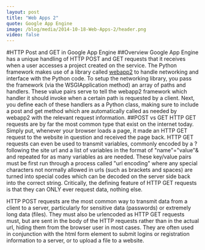 ```yaml
---
layout: post
title: "Web Apps 2"
quote: Google App Engine
image: /blog/media/2014-10-18-Web-Apps-2/header.png
video: false
---
```


#HTTP Post and GET in Google App Engine
##Overview
Google App Engine has a unique handling of HTTP POST and GET requests that it receives when a user accesses a project created on the service. The Python framework makes use of a library called [webapp2](https://webapp-improved.appspot.com/) to handle networking and interface with the Python code. To setup the networking library, you pass the framework (via the WSGIApplication method) an array of paths and handlers. These value pairs serve to tell the webapp2 framework which handler it should invoke when a certain path is requested by a client. Next, you define each of these handlers as a Python class, making sure to include a post and get method which are automatically called as needed by webapp2 with the relevant request information.
##POST vs GET
HTTP GET requests are by far the most common type that exist on the internet today. Simply put, whenever your browser loads a page, it made an HTTP GET request to the website in question and received the page back. HTTP GET requests can even be used to transmit variables, commonly encoded by a ? following the site url and a list of variables in the format of "name"="value"& and repeated for as many variables as are needed. These key/value pairs must be first run through a process called "url encoding" where any special characters not normally allowed in urls (such as brackets and spaces) are turned into special codes which can be decoded on the server side back into the correct string. Critically, the defining feature of HTTP GET requests is that they can ONLY ever request data, nothing else. 

HTTP POST requests are the most common way to transmit data from a client to a server, particularly for sensitive data (passwords) or extremely long data (files). They must also be urlencoded as HTTP GET requests must, but are sent in the body of the HTTP requests rather than in the actual url, hiding them from the browser user in most cases. They are often used in conjunction with the html form element to submit logins or registration information to a server, or to upload a file to a website. 